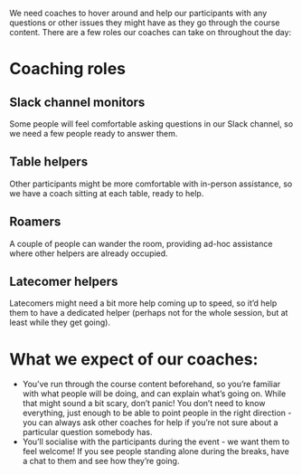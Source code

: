 We need coaches to hover around and help our participants with any questions or other issues they might have as they go through the course content. There are a few roles our coaches can take on throughout the day:

# Coaching roles

## Slack channel monitors

Some people will feel comfortable asking questions in our Slack channel, so we need a few people ready to answer them.

## Table helpers

Other participants might be more comfortable with in-person assistance, so we have a coach sitting at each table, ready to help.

## Roamers

A couple of people can wander the room, providing ad-hoc assistance where other helpers are already occupied.

## Latecomer helpers

Latecomers might need a bit more help coming up to speed, so it’d help them to have a dedicated helper (perhaps not for the whole session, but at least while they get going).

# What we expect of our coaches:

- You’ve run through the course content beforehand, so you’re familiar with what people will be doing, and can explain what’s going on. While that might sound a bit scary, don’t panic! You don’t need to know everything, just enough to be able to point people in the right direction - you can always ask other coaches for help if you’re not sure about a particular question somebody has.
- You’ll socialise with the participants during the event - we want them to feel welcome! If you see people standing alone during the breaks, have a chat to them and see how they’re going.
